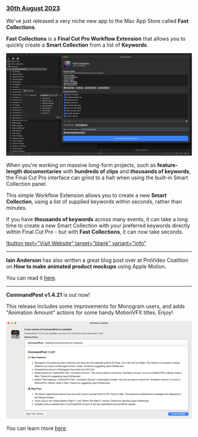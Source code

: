 ### [30th August 2023](/news/20230830)

We've just released a very niche new app to the Mac App Store called **Fast Collections**.

**Fast Collections** is a **Final Cut Pro Workflow Extension** that allows you to quickly create a **Smart Collection** from a list of **Keywords**.

![](/static/fast-collections.png)

When you're working on massive long-form projects, such as **feature-length documentaries** with **hundreds of clips** and **thousands of keywords**, the Final Cut Pro interface can grind to a halt when using the built-in Smart Collection panel.

This simple Workflow Extension allows you to create a new **Smart Collection**, using a list of supplied keywords within seconds, rather than minutes.

If you have **thousands of keywords** across many events, it can take a long time to create a new Smart Collection with your preferred keywords directly within Final Cut Pro - but with **Fast Collections**, it can now take seconds.

[!button text="Visit Website" target="blank" variant="info"](https://fastcollections.io/)

----

**Iain Anderson** has also written a great blog post over at ProVideo Coalition on **How to make animated product mockups** using Apple Motion.

You can read it [here](https://www.provideocoalition.com/how-to-make-animated-product-mockups/).

---

**CommandPost v1.4.21** is out now!

This release includes some improvements for Monogram users, and adds "Animation Amount" actions for some handy MotionVFX titles. Enjoy!

![](/static/commandpost-1-4-21.png)

You can learn more [here](https://commandpost.io).